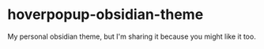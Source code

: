 # hoverpopup-obsidian-theme
My personal obsidian theme, but I'm sharing it because you might like it too.
